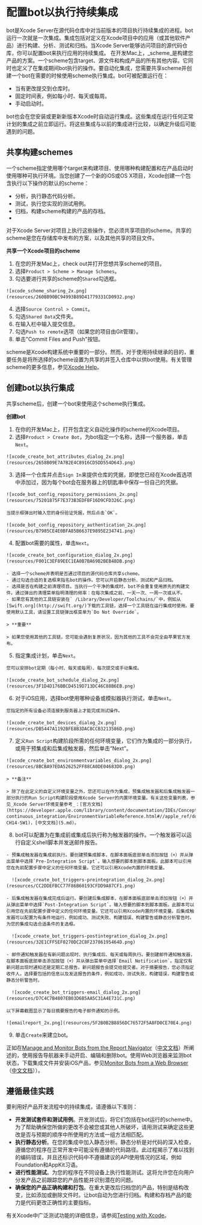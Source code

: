 # 配置bot以执行持续集成
bot是Xcode Server在源代码仓库中对当前版本的项目执行持续集成的进程。bot运行一次就是一次集成。集成包括对定义在Xcode项目中的应用（或其他软件产品）进行构建、分析、测试和归档。当Xcode Server能够访问项目的源代码仓库，你可以配置bot来执行应用的持续集成。
在开发Mac上，_scheme_是构建您产品的方案。一个scheme包含target、源文件和构成产品的所有其他内容。它同时也定义了在集成期间bot执行的操作。要自动化集成，您需要共享scheme并创建一个bot在需要的时候使用scheme执行集成。bot可被配置运行在：

  - 当有更改提交到仓库时。
  - 固定时间表，例如每小时、每天或每周。
  - 手动启动时。
  
bot也会在您安装或更新新版本Xcode时自动运行集成。这些集成在运行任何正常计划的集成之前立即运行。将这些集成与以前的集成进行比较，以确定升级后可能遇到的问题。

## 共享构建schemes
一个scheme指定使用哪个target来构建项目、使用哪种构建配置和在产品启动时使用哪种可执行环境。当您创建了一个新的iOS或OS X项目，Xcode创建一个包含执行以下操作的默认的scheme：

  - 分析，执行静态代码分析。
  - 测试，执行您实现的测试用例。
  - 归档，构建scheme构建的产品的存档。
  - 
对于Xcode Server对项目上执行这些操作，您必须共享项目的scheme。共享的scheme是您在存储库中发布的方案，以及其他共享的项目文件。

**共享一个Xcode项目的scheme**

  1. 在您的开发Mac上，check out并打开您想共享scheme的项目。
  2. 选择`Product > Scheme > Manage Schemes`。
  3. 勾选要进行共享的scheme的`Shared`勾选框。
  
    ![xcode_scheme_sharing_2x.png](resources/260BB90BC94993B89D41779331CD0932.png)
    
  4. 选择`Source Control > Commit`。
  5. 勾选`Shared Data`文件夹。
  6. 在输入栏中输入提交信息。
  7. 勾选`Push to remote`选项（如果您的项目由Git管理）。
  8. 单击"Commit Files and Push"按钮。
  
scheme是Xcode构建系统中重要的一部分。然而，对于使用持续继承的目的，重要任务是将所选择的scheme设置为共享的并签入仓库中以供bot使用。有关管理scheme的更多信息，参见[Xcode Help](https://help.apple.com/xcode)。

## 创建bot以执行集成
共享scheme后，创建一个bot来使用这个scheme执行集成。

**创建bot**

  1. 在你的开发Mac上，打开包含定义自动化操作的scheme的Xcode项目。
  2. 选择`Product > Create Bot`，为bot指定一个名称，选择一个服务器，单击`Next`。
  
    ![xcode_create_bot_attributes_dialog_2x.png](resources/2658B09E7A7B2E4C8916CD5DD554D643.png)
    
  3. 选择一个仓库并点击`Sign In`来提供仓库的凭据，即使您已经在Xcode首选项中添加过，因为每个bot会在服务器上的钥匙串中保存一份自己的凭据。
  
    ![xcode_bot_config_repository_permissions_2x.png](resources/75201875F7E373B3EDFBF16D9CFD326C.png)
    
    当提示框弹出时输入您的身份验证凭据，然后点击`OK`。
    
    ![xcode_bot_config_repository_authentication_2x.png](resources/B7985CE4E0BFA85B6637E9895E234741.png)
    
  4. 配置bot需要的属性，单击`Next`。
  
    ![xcode_create_bot_configuration_dialog_2x.png](resources/F001C3EF89EEC1EA0B7BA69B2BEB48DB.png)
    
    - 选择一个scheme并表明是否通过项目的源代码仓库共享scheme。
    - 通过勾选合适的复选框来指名bot的操作。您可以开启静态分析、测试和产品归档。
    - 选择是否在构建之前清理项目。当执行一个干净的集成时，bot不会重复使用原先的构建文件。通过弹出的清理菜单指明清理的频率：在每次集成之前、一天一次、一周一次或从不。
    - 如果您有其他的工具链安装在` /Library/Developer/Toolchains/`中，例如从[Swift.org](http://swift.org/)下载的工具链，选择一个工具链在运行集成时使用。要使用默认工具，请设置工具链弹出框菜单为`Do Not Override`。
    
    > **重要**

    > 如果您使用其他的工具链，您可能会遇到复原状况，因为其他的工具不会完全由苹果官方发布。

  5. 指定集成计划，单击`Next`。
  
    您可以安排bot定期（每小时、每天或每周）、每次提交或手动集成。
    
    ![xcode_create_bot_schedule_dialog_2x.png](resources/3F1D4D176BBCD4519D713DC46C88B6EB.png)
    
  6. 对于iOS应用，选择bot使用哪种设备或模拟器执行测试，单击`Next`。
  
    您指定的所有设备必须连接到服务器上才能完成测试操作。
    
    ![xcode_create_bot_devices_dialog_2x.png](resources/DB5447A1192BFE8B3DAC8CCB3213586D.png)
    
  7. 定义`Run Script`构建阶段所需的任何环境变量，它们作为集成的一部分执行，或用于预集成和后集成触发器，然后单击“Next”。
  
    ![xcode_create_bot_environmentvariables_dialog_2x.png](resources/8BCBA97EDA526252FF88CA0DE04683D0.png)

    > **备注**
  
    > 除了在此定义的自定义环境变量之外，您还可以在作为集成，预集成触发器和后集成触发器一部分执行的Run Script构建阶段使用Xcode Server的内置环境变量。有关这些变量列表，参见_Xcode Server环境变量参考_：[官方文档](https://developer.apple.com/library/content/documentation/IDEs/Conceptual/xcode_guide-continuous_integration/EnvironmentVariableReference.html#//apple_ref/doc/uid/TP40013292-CH14-SW1)，[中文文档](5.md)。

  8. bot可以配置为在集成前或集成后执行称为触发器的操作。一个触发器可以运行自定义shell脚本并发送邮件报告。
  
    - 预集成触发器在集成前执行。要创建预集成脚本，在脚本面板底部单击添加按钮（+）并从弹出菜单中选择`Pre-Integration Script`。输入想要的脚本到脚本面板。此脚本可以引用您在先前配置步骤中定义的任何环境变量。它还可以引用Xcode内置的环境变量。
    
      ![xcode_create_bot_triggers-preintegration_dialog_2x.png](resources/CC2DDEFBCC77F86B60193CFDD9A87CF1.png)
      
    - 后集成触发器在集成完成后运行。要创建后集成脚本，在脚本面板底部单击添加按钮（+）并从弹出菜单中选择`Post-Integration Script`。输入想要的脚本到脚本面板。此脚本可以引用您在先前配置步骤中定义的任何环境变量。它还可以引用Xcode内置的环境变量。后集成触发器可以配置为有条件地运行，例如成功、测试失败、构建错误、构建警告或静态分析警告时。为您的集成勾选合适条件的复选框。
    
      ![xcode_create_bot_triggers-postintegration_dialog_2x.png](resources/32E1CFF5EF0270DC2C8F23786195464D.png)
      
    - 邮件通知触发器在有新问题出现时、执行集成后、每天或每周执行。要创建邮件通知触发器，在脚本面板底部单击添加按钮（+）并从弹出菜单中选择`Email Notification`。指定仅有新问题出现时通知还是定期汇总报告。新问题报告会提交给提交者。对于摘要报告，您必须指定收件人。选择要包括的信息以及发送报告的条件，例如成功，测试失败，构建错误，构建警告或静态分析警告时。
    
      ![xcode_create_bot_triggers-email_dialog_2x.png](resources/D7C4C7B4807EB03D6B5AA5C31A4E731C.png)
      
    以下屏幕截图显示了每日摘要报告的电子邮件通知的示例。
    
    ![emailreport_2x.png](resources/5F2B0B2B8856DC76572F5A8FD0CE70E4.png)

  9. 单击`Create`来建立bot。

正如在[Manage and Monitor Bots from the Report Navigator](https://developer.apple.com/library/content/documentation/IDEs/Conceptual/xcode_guide-continuous_integration/view_integration_results.html#//apple_ref/doc/uid/TP40013292-CH4-SW1)（[中文文档](6.md)）所阐述的，使用报告导航器来手动开启、编辑和删除bot。使用Web浏览器来监测bot状态，下载集成文件并安装iOS产品，参见[Monitor Bots from a Web Browser](https://developer.apple.com/library/content/documentation/IDEs/Conceptual/xcode_guide-continuous_integration/MonitorBotsandDownloadProductsfromaWebBrowser.html#//apple_ref/doc/uid/TP40013292-CH10-SW1)（[中文文档](7.md)））。

## 遵循最佳实践
要利用好产品开发流程中的持续集成，请遵循以下准则：

- **开发测试套件和测试用例**。开发测试后，将它们包括在bot运行的scheme中。为了帮助确保您所做的更改不会被您或其他人所破坏，请用测试来确定这些更改是否与预期的顺序中所使用的方法或一组方法相匹配。
- **执行静态分析**。在您的集成中加入静态分析。静态分析是对代码的深入检查，遵循您的程序在正常开发中可能没有遵循的代码路径。此过程揭示了难以找到的编码错误，并且还标识代码中不遵循建议的API使用情况的区域，例如Foundation和AppKit习语。
- **进行性能测试**。为您的程序在不同设备上执行性能测试。这将允许您在向用户分发产品之前跟踪您的产品性能并识别潜在的问题。
- **确保您的产品正确构建和打包**。在重大更改后归档您的产品，特别是结构改变，比如添加或删除文件时。让bot自动为您进行归档。构建和存档产品的能力是代码更改正确性的主要指标。

有关Xcode中广泛测试功能的详细信息，请参阅[Testing with Xcode](https://developer.apple.com/library/content/documentation/DeveloperTools/Conceptual/testing_with_xcode/chapters/01-introduction.html#//apple_ref/doc/uid/TP40014132)。